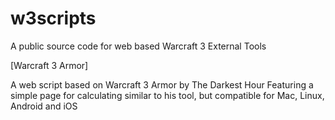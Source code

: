 # w3scripts
A public source code for web based Warcraft 3 External Tools

[Warcraft 3 Armor]

A web script based on Warcraft 3 Armor by The Darkest Hour
Featuring a simple page for calculating similar to his tool, but compatible for Mac, Linux, Android and iOS

